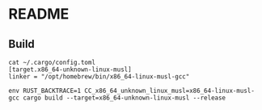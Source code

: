 # README #

## Build ##

```shell
cat ~/.cargo/config.toml
[target.x86_64-unknown-linux-musl]
linker = "/opt/homebrew/bin/x86_64-linux-musl-gcc"
```

`env RUST_BACKTRACE=1 CC_x86_64_unknown_linux_musl=x86_64-linux-musl-gcc cargo build --target=x86_64-unknown-linux-musl --release`
